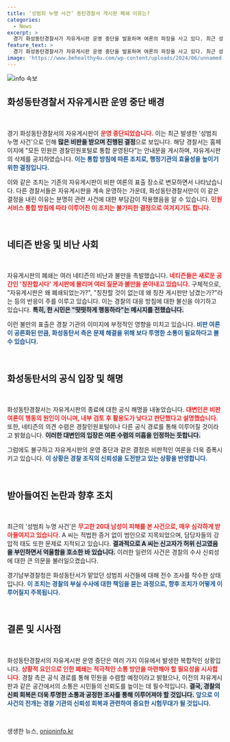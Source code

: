 ```yaml
---
title: ‘성범죄 누명 사건’ 동탄경찰서 게시판 폐쇄 이유는?
categories:
  - News
excerpt: >
  경기 화성동탄경찰서가 자유게시판 운영 중단을 발표하며 여론의 파장을 사고 있다. 최근 성범죄 누명 사건으로 여론이 악화되자, 경찰은 민원포털로 통합하겠다고 밝혔다. 이용자들은 비난의 글을 쏟아내고 있으며, 진실은 과연 무엇일까?
feature_text: >
  경기 화성동탄경찰서가 자유게시판 운영 중단을 발표하며 여론의 파장을 사고 있다. 최근 성범죄 누명 사건으로 여론이 악화되자, 경찰은 민원포털로 통합하겠다고 밝혔다. 이용자들은 비난의 글을 쏟아내고 있으며, 진실은 과연 무엇일까?
image: 'https://www.behealthy4u.com/wp-content/uploads/2024/06/unnamed-file.png'
---
```


<p><img src="https://www.behealthy4u.com/wp-content/uploads/2024/06/unnamed-file.png" alt="info 속보" /></p>

<h2 data-ke-size="size26">화성동탄경찰서 자유게시판 운영 중단 배경</h2>

<p data-ke-size="size16">&nbsp;</p>

<p>경기 화성동탄경찰서의 자유게시판이 <b><span style="color: #ee2323;">운영 중단되었습니다.</span></b> 이는 최근 발생한 '성범죄 누명 사건'으로 인해 <b><span style="background-color: #21538527;">많은 비판을 받으며 진행된 결정</span></b>으로 보입니다. 해당 경찰서는 홈페이지에 "모든 민원은 경찰민원포털로 통합 운영된다”는 안내문을 게시하며, 자유게시판의 삭제를 공지하였습니다. <b><span style="color: #1a5490;">이는 통합 방침에 따른 조치로, 행정기관의 효율성을 높이기 위한 결정입니다.</span></b></p>

<p>이와 같은 조치는 기존의 자유게시판이 비판 여론의 표출 장소로 변모하면서 나타났습니다. 다른 경찰서들은 자유게시판을 계속 운영하는 가운데, 화성동탄경찰서만이 이 같은 결정을 내린 이유는 분명히 관련 사건에 대한 부담감이 작용했음을 알 수 있습니다. <b><span style="color: #ee2323;">민원 서비스 통합 방침에 따라 이루어진 이 조치는 불가피한 결정으로 여겨지기도 합니다.</span></b></p>

<p data-ke-size="size16">&nbsp;</p>

<h2 data-ke-size="size26">네티즌 반응 및 비난 사회</h2>

<p data-ke-size="size16">&nbsp;</p>

<p>자유게시판의 폐쇄는 여러 네티즌의 비난과 불만을 촉발했습니다. <b><span style="color: #ee2323;">네티즌들은 새로운 공간인 '칭찬합시다' 게시판에 몰리며 여러 질문과 불만을 쏟아내고 있습니다.</span></b> 구체적으로, "자유게시판은 왜 폐쇄되었는가?", "칭찬할 것이 없는데 왜 칭찬 게시판만 남겼는가?"라는 등의 반응이 주를 이루고 있습니다. 이는 경찰의 대응 방침에 대한 불신을 야기하고 있습니다. <b><span style="background-color: #21538527;">특히, 한 시민은 "떳떳하게 행동하라"는 메시지를 전했습니다.</span></b> </p>

<p>이런 불만의 표출은 경찰 기관의 이미지에 부정적인 영향을 미치고 있습니다. <b><span style="color: #1a5490;">비판 여론이 공론화된 만큼, 화성동탄서 측은 문제 해결을 위해 보다 투명한 소통이 필요하다고 볼 수 있습니다.</span></b></p>

<p data-ke-size="size16">&nbsp;</p>

<h2 data-ke-size="size26">화성동탄서의 공식 입장 및 해명</h2>

<p data-ke-size="size16">&nbsp;</p>

<p>화성동탄경찰서는 자유게시판의 종료에 대한 공식 해명을 내놓았습니다. <b><span style="color: #ee2323;">대변인은 비판 여론이 행동의 원인이 아니며, 내부 검토 후 활용도가 낮다고 판단했다고 설명했습니다.</span></b> 또한, 네티즌의 의견 수렴은 경찰민원포털이나 다른 공식 경로를 통해 이루어질 것이라고 밝혔습니다. <b><span style="background-color: #21538527;">이러한 대변인의 입장은 여론 수렴의 미흡을 인정하는 듯합니다.</span></b> </p>

<p>그럼에도 불구하고 자유게시판의 운영 중단과 같은 결정은 비판적인 여론을 더욱 증폭시키고 있습니다. <b><span style="color: #1a5490;">이 상황은 경찰 조직의 신뢰성을 도전받고 있는 상황을 반영합니다.</span></b></p>

<p data-ke-size="size16">&nbsp;</p>

<h2 data-ke-size="size26">받아들여진 논란과 향후 조치</h2>

<p data-ke-size="size16">&nbsp;</p>

<p>최근의 '성범죄 누명 사건'은 <b><span style="color: #ee2323;">무고한 20대 남성이 피해를 본 사건으로, 매우 심각하게 받아들여지고 있습니다.</span></b> A 씨는 적법한 증거 없이 범인으로 지목되었으며, 담당자들의 강압적 태도 또한 문제로 지적되고 있습니다. <b><span style="background-color: #21538527;">결과적으로 A 씨는 신고자가 허위 신고였음을 부인하면서 억울함을 호소한 바 있습니다.</span></b> 이러한 일련의 사건은 경찰의 수사 신뢰성에 대한 큰 의문을 불러일으켰습니다.</p>

<p>경기남부경찰청은 화성동탄서가 맡았던 성범죄 사건들에 대해 전수 조사를 착수한 상태입니다. <b><span style="color: #1a5490;">이 조치는 경찰의 부실 수사에 대한 책임을 묻는 과정으로, 향후 조치가 어떻게 이루어질지 주목됩니다.</span></b></p>

<p data-ke-size="size16">&nbsp;</p>

<h2 data-ke-size="size26">결론 및 시사점</h2>

<p data-ke-size="size16">&nbsp;</p>

<p>화성동탄경찰서의 자유게시판 운영 중단은 여러 가지 이유에서 발생한 복합적인 상황입니다. <b><span style="color: #ee2323;">상황적 요인으로 인한 폐쇄는 적극적인 소통 방안을 마련해야 할 필요성을 시사합니다.</span></b> 경찰 측은 공식 경로를 통해 민원을 수렴할 예정이라고 밝혔으나, 이전의 자유게시판과 같은 공간에서의 소통은 시민들의 신뢰도를 높이는 데 필수적입니다. <b><span style="background-color: #21538527;">결국, 경찰의 신뢰 회복은 더욱 투명한 소통과 공정한 조사를 통해 이루어져야 할 것입니다.</span></b> <b><span style="color: #1a5490;">앞으로 이 사건의 전개는 경찰 기관의 신뢰성 회복과 관련하여 중요한 시험무대가 될 것입니다.</span></b></p>

<p data-ke-size="size16">&nbsp;</p>
생생한 뉴스, <a href="https://onioninfo.kr" rel="dofollow">onioninfo.kr</a>


